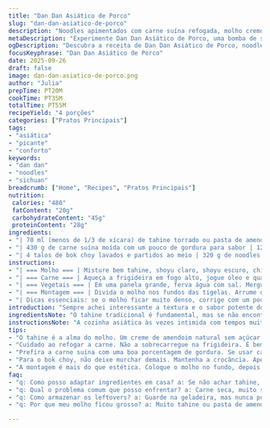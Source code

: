 ```yaml
---
title: "Dan Dan Asiático de Porco"
slug: "dan-dan-asiatico-de-porco"
description: "Noodles apimentados com carne suína refogada, molho cremoso de tahine, toque de gengibre e finalização crocante com amendoim e gergelim preto e branco. Uma mistura de sabores ao mesmo tempo terrosos, picantes e levemente adocicados, inspirado na clássica cozinha de Sichuan, adaptada com um toque brasileiro nos ingredientes e nas técnicas para equilibrar textura e aroma."
metaDescription: "Experimente Dan Dan Asiático de Porco, uma bomba de sabores com noodles apimentados e carne suína, adaptados ao paladar brasileiro"
ogDescription: "Descubra a receita de Dan Dan Asiático de Porco, noodles apimentados e textura crocante. Um prato que mistura o melhor da culinária asiática e brasileira."
focusKeyphrase: "Dan Dan Asiático de Porco"
date: 2025-09-26
draft: false
image: dan-dan-asiatico-de-porco.png
author: "Julia"
prepTime: PT20M
cookTime: PT35M
totalTime: PT55M
recipeYield: "4 porções"
categories: ["Pratos Principais"]
tags:
- "asiática"
- "picante"
- "conforto"
keywords:
- "dan dan"
- "noodles"
- "sichuan"
breadcrumb: ["Home", "Recipes", "Pratos Principais"]
nutrition: 
 calories: "480"
 fatContent: "20g"
 carbohydrateContent: "45g"
 proteinContent: "28g"
ingredients:
- "| 70 ml (menos de 1/3 de xícara) de tahine torrado ou pasta de amendoim natural sem açúcar | 28 ml (1 colher de sopa rasa) de shoyu light | 14 ml (1 colher de sopa rasa) de shoyu escuro | 14 ml (1 colher de sopa) de pasta de pimenta chili crisp – pode usar sriracha com um toque de óleo de gergelim para um twist | 2 dentes de alho picados bem finos | 12 ml (2 colheres de chá) de açúcar mascavo | 2 ml (1/2 colher de chá) de Sichuan moído na hora |"
- "| 430 g de carne suína moída com um pouco de gordura para sabor | 12 ml (1 colher de sopa) de óleo de girassol ou canola | 27 ml (1 e meia colher de sopa) de gengibre fresco ralado ou picadinho | 30 ml (2 colheres de sopa) de molho hoisin | 26 ml (1 colher e meia de sopa) de mirin ou vinho de arroz Shaoxing – se não achar, dá pra substituir por cachaça envelhecida ou vinho branco seco |"
- "| 4 talos de bok choy lavados e partidos ao meio | 320 g de noodles ramen ou qualquer massa asiática fresca de sua preferência | 110 ml de caldo de galinha caseiro ou industrializado, previamente aquecido | 1 cebolinha picada em rodelas finas | Amendoim torrado e picado a gosto | Sementes de gergelim pretas e brancas torradas para finalizar"
instructions:
- "| === Molho === | Misture bem tahine, shoyu claro, shoyu escuro, chili crisp, alho, açúcar mascavo e Sichuan. Bate até uniformizar; o molho deve ficar brilhante e com textura um pouco fluida. Cheque se o doce e o picante estão na medida. Reserve. |"
- "| === Carne === | Aqueça a frigideira em fogo alto, jogue óleo e quando começar a shimmering, coloque a carne. Vá quebrando e soltando os pedaços com uma colher de pau, para cozinhar por igual. Quando a carne começar a dourar, uns 7 a 9 minutos, adicione gengibre e alho. Refogue rápido até liberar aroma. Derrame o hoisin e o mirin; mexa rápido e deixe o líquido evaporar quase completamente, isso vai caramelizar a carne e intensificar sabor. Ajuste o sal e pimenta do Sichuan. Retire do fogo. |"
- "| === Vegetais === | Em uma panela grande, ferva água com sal. Mergulhe o bok choy até perceber que murchou, mas ainda mantém forma, 2 a 3 minutos. Remova com uma escumadeira para não perder crocância. Na mesma água, cozinhe os noodles até ficarem al dente, uns 3 a 4 minutos dependendo da massa. Escorra imediatamente. |"
- "| === Montagem === | Divida o molho nos fundos das tigelas. Arrume os noodles, a carne por cima e os bok choy ao lado. O calor dos ingredientes vai diluir o molho aos poucos. Regue cuidadosamente o caldo quente sobre tudo para equilibrar textura e temperatura. Finalize com cebolinha, amendoim e sementes de gergelim para crocância e aroma. Sirva quente. |"
- "| Dicas essenciais: se o molho ficar muito denso, corrige com um pouco de água quente; use sempre carne com um pouco de gordura para evitar ressecamento; gengibre fresco não pode faltar, é o que eleva o prato; substitua o mirin por um excepcional cachaça envelhecida para um toque brasileiro; bok choy é indispensável para equilíbrio de textura. Perceba sempre o aroma do alho dourando e a intensidade do Sichuan, se sentir o cheiro fresco e mentolado está na medida certa. |"
introduction: "Sempre achei interessante a textura e o sabor potente do prato clássico Dan Dan, mas com aquele nível de óleo pimenta que às vezes enjoa. Aqui, dou um passo atrás do excesso de gordura e equilibro com tahine ou pasta de amendoim para uma untuosidade sedosa, sem perder profundidade. O toque de mirin ou uma cachaça envelhecida brasileira quebra o doce chinês tradicional e deixa o conjunto mais adaptado ao nosso paladar, um pouco mais seco e complexo. A crocância do bok choy e o impulso crocante das sementes de gergelim e amendoim não são apenas topping, mas parte da experiência gustativa dessa receita."
ingredientsNote: "O tahine tradicional é fundamental, mas se não encontrar, um creme de amendoim natural sem açúcar pode substituir numa boa – uma distinção importante para quem tem alergia. O chili crisp em si pode ser feito em casa com óleo de pimenta, alho frito e alguma crocância, mas se não quiser, uma sriracha com um toque de óleo de gergelim serve no aperto. Gengibre fresco não tem pretenção aqui: pode ser ralado, picado ou até massa concentrada, o que ajuda a dar frescor e acidez alí na carne. Use carnes moídas com pelo menos 15% de gordura para não perder a suculência, senão o prato ficará seco. Mirin ou vinho de arroz são importantes para a nota doce, mas um vinho branco seco com açúcar ou até cachaça envelhecida dá conta do recado com uma camada extra de sabor."
instructionsNote: "A cozinha asiática às vezes intimida com tempos muito exatos, mas sempre acho que a sensorialidade é a melhor guia. A carne deve ficar com aquela crostinha dourada, nunca cozida em água. O alho e gengibre são ingredientes que soltam aroma rápido, sigo pelo cheiro intenso, não apenas tempo. O bok choy não pode murchar demais na água, deve ainda ter resistência ao toque. Noodles tem que ficar firmes, al dente, nunca empapados – um minuto a mais pode ser fatal. A hora de montar é estratégica, para o caldo quente ativar o molho e deixar tudo úmido, mas nunca aguado. Sempre reserve um minuto para corrigir sal e tempero no final, sozinho ou com um toque de pimenta extra. O segredo está no contraste entre cremosidade, crocância e picância, e no tempo certo de cada etapa para não mexer demais – menos é mais."
tips:
- "O tahine é a alma do molho. Um creme de amendoim natural sem açúcar pode funcionar como substituto, mas fique atento às alergias. Não use pasta de amendoim cheia de aditivos. O ponto do molho precisa ser fluido. Se ficar denso, adicione água quente, mas aos poucos, até atingir a consistência ideal."
- "Cuidado ao refogar a carne. Não a sobrecarregue na frigideira. É bem importante quebrar os pedaços, assim eles douram por igual. O cheiro do alho dourando indica que você está no caminho certo. Olfato apurado faz diferença; evite deixar queimar. Isso pode deixar o prato amargo."
- "Prefira a carne suína com uma boa porcentagem de gordura. Se usar carne magra, o prato vai ficar seco. Um pouco de gordura traz sabor e suculência, essencial para o equilíbrio. O tempo de cozimento também importa. Dourar bem aprisiona os sucos."
- "Para o bok choy, não deixe murchar demais. Mantenha a crocância. Apenas alguns minutos na água fervente, dois no máximo. Vegetal deve ter resistência ao toque. O mesmo vale para os noodles. Cozinhe até al dente. Um minuto a mais e se transforma em massinha."
- "A montagem é mais do que estética. Coloque o molho no fundo, depois os noodles, carne e vegetais. Quando tudo é regado com caldo quente, o molho é ativado. Não deixe desmanchar. Continuar com o caldo até perceber que a crocância permanece. Deixe segundos para ajustar o sal e tempero."
faq:
- "q: Como posso adaptar ingredientes em casa? a: Se não achar tahine, use pasta de amendoim natural. Não é a mesma coisa, mas chega próximo. Mirin é difícil, cachaça envelhecida substitui bem. Essa combinação deixa o prato com sabor único."
- "q: Qual o problema comum que posso enfrentar? a: Carne seca, muito seca. Use carne com gordura. Não cozinhe muito. Fique de olho. O mesmo para os noodles: al dente é a chave. Mais de 4 minutos, adeus textura."
- "q: Como armazenar os leftovers? a: Guarde na geladeira, mas nunca por muito tempo. O bok choy perde textura. Para aquecer, não jogue tudo de uma vez. Melhor esquentar separado. Assim, preserva crocância, não fica pastoso."
- "q: Por que meu molho ficou grosso? a: Muito tahine ou pasta de amendoim. Corrija com água quente, mas não de uma vez. Vá aos poucos. Olhe a textura. Não deixe encher de água, vai perder o charme."

---
```

